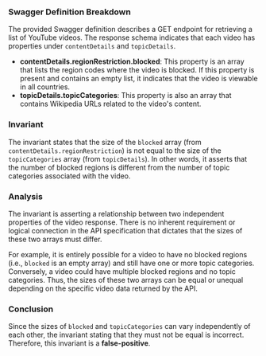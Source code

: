### Swagger Definition Breakdown
The provided Swagger definition describes a GET endpoint for retrieving a list of YouTube videos. The response schema indicates that each video has properties under `contentDetails` and `topicDetails`. 

- **contentDetails.regionRestriction.blocked**: This property is an array that lists the region codes where the video is blocked. If this property is present and contains an empty list, it indicates that the video is viewable in all countries.
- **topicDetails.topicCategories**: This property is also an array that contains Wikipedia URLs related to the video's content.

### Invariant
The invariant states that the size of the `blocked` array (from `contentDetails.regionRestriction`) is not equal to the size of the `topicCategories` array (from `topicDetails`). In other words, it asserts that the number of blocked regions is different from the number of topic categories associated with the video.

### Analysis
The invariant is asserting a relationship between two independent properties of the video response. There is no inherent requirement or logical connection in the API specification that dictates that the sizes of these two arrays must differ. 

For example, it is entirely possible for a video to have no blocked regions (i.e., `blocked` is an empty array) and still have one or more topic categories. Conversely, a video could have multiple blocked regions and no topic categories. Thus, the sizes of these two arrays can be equal or unequal depending on the specific video data returned by the API. 

### Conclusion
Since the sizes of `blocked` and `topicCategories` can vary independently of each other, the invariant stating that they must not be equal is incorrect. Therefore, this invariant is a **false-positive**.
